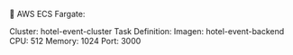 📌 AWS ECS Fargate:

Cluster: hotel-event-cluster
Task Definition:
Imagen: hotel-event-backend
CPU: 512
Memory: 1024
Port: 3000
